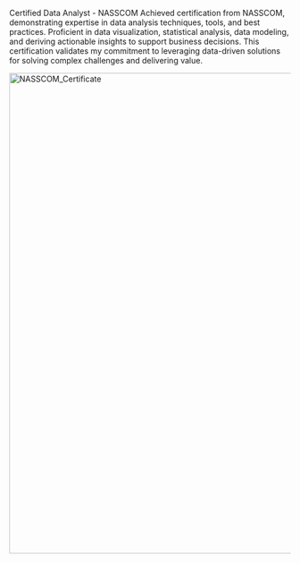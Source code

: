 Certified Data Analyst - NASSCOM Achieved certification from NASSCOM, demonstrating expertise in data analysis techniques, tools, and best practices. Proficient in data visualization, statistical analysis, data modeling, and deriving actionable insights to support business decisions. This certification validates my commitment to leveraging data-driven solutions for solving complex challenges and delivering value.

<img width="859" alt="NASSCOM_Certificate" src="https://github.com/user-attachments/assets/7b847fb0-432f-4202-8414-eb469e75f3f9" />
